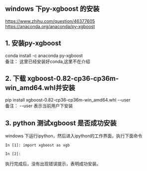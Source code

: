 ## windows 下py-xgboost 的安装
https://www.zhihu.com/question/46377605 <br> 
https://anaconda.org/anaconda/py-xgboost

## 1. 安装py-xgboost
conda install -c anaconda py-xgboost  <br> 
备注： 这里已经安装好conda,这里不在介绍
## 2. 下载 xgboost-0.82-cp36-cp36m-win_amd64.whl并安装
pip install  xgboost-0.82-cp36-cp36m-win_amd64.whl --user <br>
备注： --user 表示当前用户下安装
## 3. python 测试xgboost 是否成功安装
windows 下运行ipython，然后进入ipython的工作界面，执行下面命令
```
In [1]: import xgboost as xgb 

In [2]:
``` 
执行完成后，没有出现错误提示，表明成功安装。

 